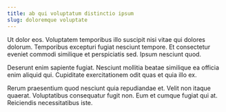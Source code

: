 ```yaml
---
title: ab qui voluptatum distinctio ipsum
slug: doloremque voluptate
---
```


Ut dolor eos. Voluptatem temporibus illo suscipit nisi vitae qui dolores dolorum. Temporibus excepturi fugiat nesciunt tempore. Et consectetur eveniet commodi similique et perspiciatis sed. Ipsum nesciunt quod.

Deserunt enim sapiente fugiat. Nesciunt mollitia beatae similique ea officia enim aliquid qui. Cupiditate exercitationem odit quas et quia illo ex.

Rerum praesentium quod nesciunt quia repudiandae et. Velit non itaque quaerat. Voluptatibus consequatur fugit non. Eum et cumque fugiat qui at. Reiciendis necessitatibus iste.
